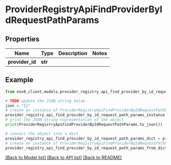 # ProviderRegistryApiFindProviderByIdRequestPathParams


## Properties

Name | Type | Description | Notes
------------ | ------------- | ------------- | -------------
**provider_id** | **str** |  | 

## Example

```python
from env0_client.models.provider_registry_api_find_provider_by_id_request_path_params import ProviderRegistryApiFindProviderByIdRequestPathParams

# TODO update the JSON string below
json = "{}"
# create an instance of ProviderRegistryApiFindProviderByIdRequestPathParams from a JSON string
provider_registry_api_find_provider_by_id_request_path_params_instance = ProviderRegistryApiFindProviderByIdRequestPathParams.from_json(json)
# print the JSON string representation of the object
print(ProviderRegistryApiFindProviderByIdRequestPathParams.to_json())

# convert the object into a dict
provider_registry_api_find_provider_by_id_request_path_params_dict = provider_registry_api_find_provider_by_id_request_path_params_instance.to_dict()
# create an instance of ProviderRegistryApiFindProviderByIdRequestPathParams from a dict
provider_registry_api_find_provider_by_id_request_path_params_from_dict = ProviderRegistryApiFindProviderByIdRequestPathParams.from_dict(provider_registry_api_find_provider_by_id_request_path_params_dict)
```
[[Back to Model list]](../README.md#documentation-for-models) [[Back to API list]](../README.md#documentation-for-api-endpoints) [[Back to README]](../README.md)


